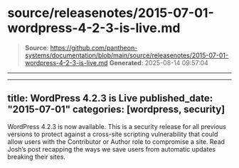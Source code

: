 # source/releasenotes/2015-07-01-wordpress-4-2-3-is-live.md

> **Source**: https://github.com/pantheon-systems/documentation/blob/main/source/releasenotes/2015-07-01-wordpress-4-2-3-is-live.md
> **Generated**: 2025-08-14 09:57:04

---

---
title: WordPress 4.2.3 is Live
published_date: "2015-07-01"
categories: [wordpress, security]
---
WordPress 4.2.3 is now available. This is a security release for all previous versions to protect against a cross-site scripting vulnerability that could allow users with the Contributor or Author role to compromise a site. Read Josh’s post recapping the ways we save users from automatic updates breaking their sites.
